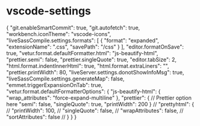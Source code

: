 # vscode-settings
{
  "git.enableSmartCommit": true,
  "git.autofetch": true,
  "workbench.iconTheme": "vscode-icons",
  "liveSassCompile.settings.formats": [
    {
      "format": "expanded",
      "extensionName": ".css",
      "savePath": "/css"
    }
  ],
  "editor.formatOnSave": true,
  "vetur.format.defaultFormatter.html": "js-beautify-html",
  "prettier.semi": false,
  "prettier.singleQuote": true,
  "editor.tabSize": 2,
  "html.format.indentInnerHtml": true,
  "html.format.extraLiners": "",
  "prettier.printWidth": 80,
  "liveServer.settings.donotShowInfoMsg": true,
  "liveSassCompile.settings.generateMap": false,
  "emmet.triggerExpansionOnTab": true,
  "vetur.format.defaultFormatterOptions": {
    "js-beautify-html": {
      "wrap_attributes": "force-expand-multiline"
    },
    "prettier": {
      // Prettier option here
      "semi": false,
      "singleQuote": true,
      "printWidth": 200
    }
    // "prettyhtml": {
    //   "printWidth": 100,
    //   "singleQuote": false,
    //   "wrapAttributes": false,
    //   "sortAttributes": false
    // }
  }
}
